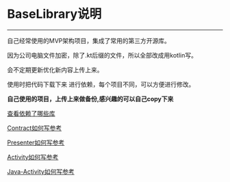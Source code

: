 # BaseLibrary说明

------

自己经常使用的MVP架构项目，集成了常用的第三方开源库。

因为公司电脑文件加密，除了.kt后缀的文件，所以全部改成用kotlin写。

会不定期更新优化新内容上传上来。

使用时把代码下载下来 进行依赖，每个项目不同，可以方便进行修改。

**自己使用的项目，上传上来做备份,感兴趣的可以自己copy下来** 

[查看依赖了哪些库](https://github.com/zhaoxiuyu/BaseLibrary/blob/master/library/build.gradle)

[Contract如何写参考](https://github.com/zhaoxiuyu/BaseLibrary/blob/master/library/src/main/java/com/base/library/template/contract/Demo1Contract.kt)

[Presenter如何写参考](https://github.com/zhaoxiuyu/BaseLibrary/blob/master/library/src/main/java/com/base/library/template/presenter/Demo1Presenter.kt)

[Activity如何写参考](https://github.com/zhaoxiuyu/BaseLibrary/blob/master/library/src/main/java/com/base/library/template/ui/Demo1Activity.kt)

[Java-Activity如何写参考](https://github.com/zhaoxiuyu/BaseLibrary/blob/master/library/src/main/java/com/base/library/template/ui/JavaActivityDemo.kt)

